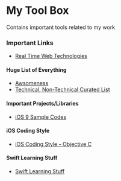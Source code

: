 # My Tool Box
Contains important tools related to my work

### Important Links
- [Real Time Web Technologies](http://www.leggetter.co.uk/real-time-web-technologies-guide/)

#### Huge List of Everything
- [Awsomeness](https://github.com/t3chnoboy/awesome-awesome-awesome)
- [Technical, Non-Technical Curated List](https://github.com/jnv/lists)

#### Important Projects/Libraries
- [iOS 9 Sample Codes](https://github.com/shu223/iOS-9-Sampler)

#### iOS Coding Style
- [iOS Coding Style - Objective C](https://github.com/abhimanyujindal10/MyToolBox/blob/master/iOS%20Coding%20Style%20-%20Objective%20C.md)

#### Swift Learning Stuff
- [Swift Learning Stuff]()
